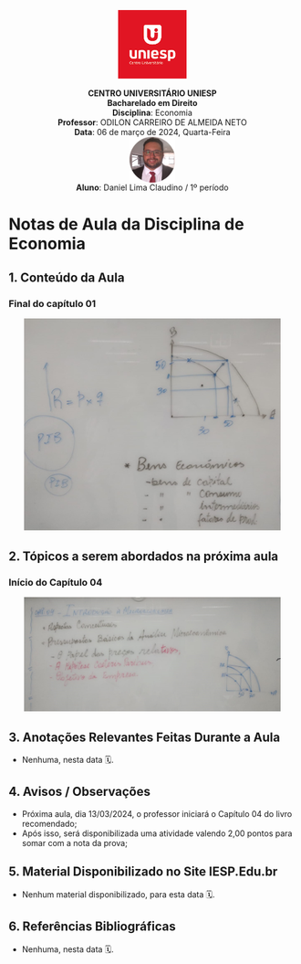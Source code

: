 <div align="center">

<p align="center"><img height="120" src="../../../figuras/LOGO_UNIESP.png"> </p>
<p align="center"><b>CENTRO UNIVERSITÁRIO UNIESP</b><br>
<b>Bacharelado em Direito</b><br>
<b>Disciplina</b>: Economia</span><br>
<b>Professor</b>: ODILON CARREIRO DE ALMEIDA NETO<br>
<b>Data</b>: 06 de março de 2024, Quarta-Feira<br>
<img align="center" src="../../../figuras/FOTO_PERFIL_DANIEL_CLAUDINO_2023.png" width="80"><br>
<b>Aluno</b>: Daniel Lima Claudino / 1º período<br>
 </p>
</div>

# Notas de Aula da Disciplina de Economia

## 1. Conteúdo da Aula

### Final do capítulo 01

<center>

<img src="../quadro/2024-03-06-quadro-01.jpeg" width="450">

</center>

## 2. Tópicos a serem abordados na próxima aula

### Início do Capítulo 04

<center>

<img src="../quadro/2024-03-06-quadro-02.jpeg" width="450">

</center>

## 3. Anotações Relevantes Feitas Durante a Aula

- Nenhuma, nesta data 🗓.

## 4. Avisos / Observações

- Próxima aula, dia 13/03/2024, o professor iniciará o Capítulo 04 do livro recomendado;
- Após isso, será disponibilizada uma atividade valendo 2,00 pontos para somar com a nota da prova;

## 5. Material Disponibilizado no Site IESP.Edu.br

- Nenhum material disponibilizado, para esta data 🗓.

## 6. Referências Bibliográficas

- Nenhuma, nesta data 🗓.
